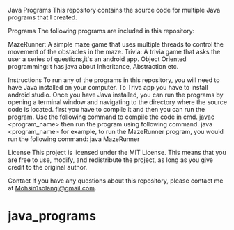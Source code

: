 Java Programs
This repository contains the source code for multiple Java programs that I created.

Programs
The following programs are included in this repository:

MazeRunner: A simple maze game that uses multiple threads to control the movement of the obstacles in the maze.
Trivia: A trivia game that asks the user a series of questions,it's an android app.
Object Oriented programming:It has java about Inheritance, Abstraction etc.

Instructions
To run any of the programs in this repository, you will need to have Java installed on your computer.
To Triva app you have to install android studio.
Once you have Java installed, you can run the programs by opening a terminal window and navigating to the directory where the source code is located.
first you have to compile it and then you can run the program.
Use the following command to compile the code in cmd.
javac <program_name>
then run the program using following command.
java <program_name>
for example, to run the MazeRunner program, you would run the following command:
java MazeRunner

License
This project is licensed under the MIT License. This means that you are free to use, modify, and redistribute the project, as long as you give credit to the original author.

Contact
If you have any questions about this repository, please contact me at Mohsin1solangi@gmail.com.

# java_programs
